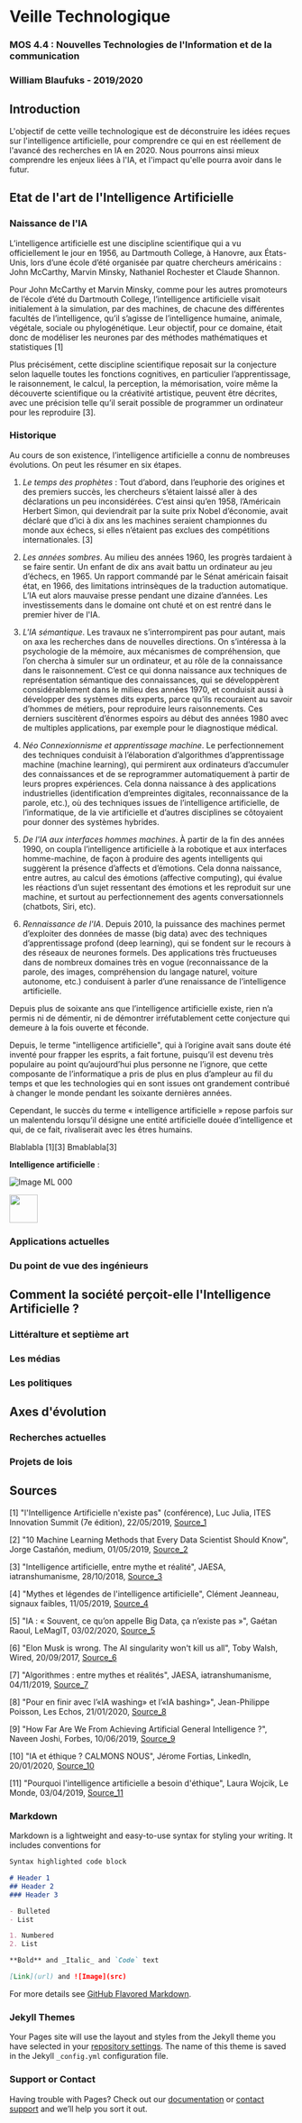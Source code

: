 # Veille Technologique

### MOS 4.4 : Nouvelles Technologies de l'Information et de la communication
### William Blaufuks - 2019/2020


## Introduction

L'objectif de cette veille technologique est de déconstruire les idées reçues sur l'intelligence artificielle, pour comprendre ce qui en est réellement de l'avancé des recherches en IA en 2020. Nous pourrons ainsi mieux comprendre les enjeux liées à l'IA, et l'impact qu'elle pourra avoir dans le futur.

## Etat de l'art de l'Intelligence Artificielle


### Naissance de l'IA

L’intelligence artificielle est une discipline scientifique qui a vu officiellement le jour en 1956, au Dartmouth College, à Hanovre, aux États-Unis, lors d’une école d’été organisée par quatre chercheurs américains : John McCarthy, Marvin Minsky, Nathaniel Rochester et Claude Shannon. 

Pour John McCarthy et Marvin Minsky, comme pour les autres promoteurs de l’école d’été du Dartmouth College, l’intelligence artificielle visait initialement à la simulation, par des machines, de chacune des différentes facultés de l’intelligence, qu’il s’agisse de l’intelligence humaine, animale, végétale, sociale ou phylogénétique. Leur objectif, pour ce domaine, était donc de modéliser les neurones par des méthodes mathématiques et statistiques [1]

Plus précisément, cette discipline scientifique reposait sur la conjecture selon laquelle toutes les fonctions cognitives, en particulier l’apprentissage, le raisonnement, le calcul, la perception, la mémorisation, voire même la découverte scientifique ou la créativité artistique, peuvent être décrites, avec une précision telle qu’il serait possible de programmer un ordinateur pour les reproduire [3].


### Historique

Au cours de son existence, l’intelligence artificielle a connu de nombreuses évolutions. On peut les résumer en six étapes.


1. _Le temps des prophètes_ : Tout d’abord, dans l’euphorie des origines et des premiers succès, les chercheurs s’étaient laissé aller à des déclarations un peu inconsidérées. C’est ainsi qu’en 1958, l’Américain Herbert Simon, qui deviendrait par la suite prix Nobel d’économie, avait déclaré que d’ici à dix ans les machines seraient championnes du monde aux échecs, si elles n’étaient pas exclues des compétitions internationales. [3]


2. _Les années sombres_. Au milieu des années 1960, les progrès tardaient à se faire sentir. Un enfant de dix ans avait battu un ordinateur au jeu d’échecs, en 1965. Un rapport commandé par le Sénat américain faisait état, en 1966, des limitations intrinsèques de la traduction automatique. L’IA eut alors mauvaise presse pendant une dizaine d’années. Les investissements dans le domaine ont chuté et on est rentré dans le premier hiver de l'IA.

3. _L'IA sémantique_. Les travaux ne s’interrompirent pas pour autant, mais on axa les recherches dans de nouvelles directions. On s’intéressa à la psychologie de la mémoire, aux mécanismes de compréhension, que l’on chercha à simuler sur un ordinateur, et au rôle de la connaissance dans le raisonnement. C’est ce qui donna naissance aux techniques de représentation sémantique des connaissances, qui se développèrent considérablement dans le milieu des années 1970, et conduisit aussi à développer des systèmes dits experts, parce qu’ils recouraient au savoir d’hommes de métiers, pour reproduire leurs raisonnements. Ces derniers suscitèrent d’énormes espoirs au début des années 1980 avec de multiples applications, par exemple pour le diagnostique médical.

4. _Néo Connexionnisme et apprentissage machine_. Le perfectionnement des techniques conduisit à l’élaboration d’algorithmes d’apprentissage machine (machine learning), qui permirent aux ordinateurs d’accumuler des connaissances et de se reprogrammer automatiquement à partir de leurs propres expériences. Cela donna naissance à des applications industrielles (identification d’empreintes digitales, reconnaissance de la parole, etc.), où des techniques issues de l’intelligence artificielle, de l’informatique, de la vie artificielle et d’autres disciplines se côtoyaient pour donner des systèmes hybrides.

5. _De l'IA aux interfaces hommes machines_. À partir de la fin des années 1990, on coupla l’intelligence artificielle à la robotique et aux interfaces homme-machine, de façon à produire des agents intelligents qui suggèrent la présence d’affects et d’émotions. Cela donna naissance, entre autres, au calcul des émotions (affective computing), qui évalue les réactions d’un sujet ressentant des émotions et les reproduit sur une machine, et surtout au perfectionnement des agents conversationnels (chatbots, Siri, etc).


6. _Rennaissance de l'IA_. Depuis 2010, la puissance des machines permet d’exploiter des données de masse (big data) avec des techniques d’apprentissage profond (deep learning), qui se fondent sur le recours à des réseaux de neurones formels. Des applications très fructueuses dans de nombreux domaines très en vogue (reconnaissance de la parole, des images, compréhension du langage naturel, voiture autonome, etc.) conduisent à parler d’une renaissance de l’intelligence artificielle.




Depuis plus de soixante ans que l’intelligence artificielle existe, rien n’a permis ni de démentir, ni de démontrer irréfutablement cette conjecture qui demeure à la fois ouverte et féconde.



Depuis, le terme "intelligence artificielle", qui à l’origine avait sans doute été inventé pour frapper les esprits, a fait fortune, puisqu’il est devenu très populaire au point qu’aujourd’hui plus personne ne l’ignore, que cette composante de l’informatique a pris de plus en plus d’ampleur au fil du temps et que les technologies qui en sont issues ont grandement contribué à changer le monde pendant les soixante dernières années.

Cependant, le succès du terme «&nbsp;intelligence artificielle&nbsp;» repose parfois sur un malentendu lorsqu’il désigne une entité artificielle douée d’intelligence et qui, de ce fait, rivaliserait avec les êtres humains.






Blablabla [1][3]
Bmablabla[3]

**Intelligence artificielle** : 

![Image ML 000](https://cdn-images-1.medium.com/max/1200/0*_cgWPP25djXBauNZ.png)

<img src="https://cdn-images-1.medium.com/max/1200/0*_cgWPP25djXBauNZ.png" width="50">



### Applications actuelles

### Du point de vue des ingénieurs



## Comment la société perçoit-elle l'Intelligence Artificielle ?


### Littéralture et septième art

### Les médias

### Les politiques




## Axes d'évolution


### Recherches actuelles

### Projets de lois



## Sources

[1] "l'Intelligence Artificielle n'existe pas" (conférence), Luc Julia, ITES Innovation Summit (7e édition), 22/05/2019, [Source_1](https://www.youtube.com/watch?v=rXbjGZ_BupY&feature=youtu.be)

[2] "10 Machine Learning Methods that Every Data Scientist Should Know", Jorge Castañón, medium, 01/05/2019, [Source_2](https://towardsdatascience.com/10-machine-learning-methods-that-every-data-scientist-should-know-3cc96e0eeee9)

[3] "Intelligence artificielle, entre mythe et réalité", JAESA, iatranshumanisme, 28/10/2018, [Source_3](https://iatranshumanisme.com/2018/10/26/intelligence-artificielle-entre-mythe-et-realite/)

[4] "Mythes et légendes de l'intelligence artificielle", Clément Jeanneau, signaux faibles, 11/05/2019, [Source_4](https://signauxfaibles.co/2019/05/11/mythes-et-legendes-de-lintelligence-artificielle/)

[5] "IA : « Souvent, ce qu’on appelle Big Data, ça n’existe pas »", Gaétan Raoul, LeMagIT, 03/02/2020, [Source_5](https://www.lemagit.fr/actualites/252477780/IA-Souvent-ce-quon-appelle-Big-Data-ca-nexiste-pas)

[6] "Elon Musk is wrong. The AI singularity won't kill us all", Toby Walsh, Wired, 20/09/2017, [Source_6](https://www.wired.co.uk/article/elon-musk-artificial-intelligence-scaremongering)

[7] "Algorithmes : entre mythes et réalités", JAESA, iatranshumanisme, 04/11/2019, [Source_7](https://iatranshumanisme.com/2019/11/04/algorithmes-entre-mythes-et-realites/)

[8] "Pour en finir avec l’«IA washing» et l’«IA bashing»", Jean-Philippe Poisson, Les Echos, 21/01/2020, [Source_8](https://www.lesechos.fr/idees-debats/cercle/opinion-pour-en-finir-avec-lia-washing-et-lia-bashing-1164690)

[9] "How Far Are We From Achieving Artificial General Intelligence ?", Naveen Joshi, Forbes, 10/06/2019, [Source_9](https://www.forbes.com/sites/cognitiveworld/2019/06/10/how-far-are-we-from-achieving-artificial-general-intelligence/#684fc456dc4d)

[10] "IA et éthique ? CALMONS NOUS", Jérome Fortias, LinkedIn, 20/01/2020, [Source_10](http://linkedin.com/pulse/ia-et-%25C3%25A9thique-calmons-nous-jerome-fortias/?trackingId=sldxrtKkQsaHvUSalfvviw%3D%3D)

[11] "Pourquoi l'intelligence artificielle a besoin  d'éthique", Laura Wojcik, Le Monde, 03/04/2019, [Source_11](https://www.youtube.com/watch?v=tf4-_4IbXPs)












### Markdown

Markdown is a lightweight and easy-to-use syntax for styling your writing. It includes conventions for

```markdown
Syntax highlighted code block

# Header 1
## Header 2
### Header 3

- Bulleted
- List

1. Numbered
2. List

**Bold** and _Italic_ and `Code` text

[Link](url) and ![Image](src)
```

For more details see [GitHub Flavored Markdown](https://guides.github.com/features/mastering-markdown/).

### Jekyll Themes

Your Pages site will use the layout and styles from the Jekyll theme you have selected in your [repository settings](https://github.com/wblaufuk/veille_technologique/settings). The name of this theme is saved in the Jekyll `_config.yml` configuration file.

### Support or Contact

Having trouble with Pages? Check out our [documentation](https://help.github.com/categories/github-pages-basics/) or [contact support](https://github.com/contact) and we’ll help you sort it out.
